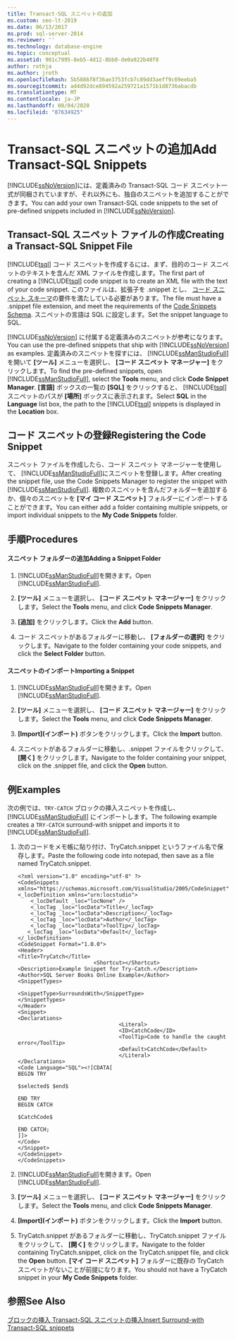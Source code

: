 ```yaml
---
title: Transact-SQL スニペットの追加
ms.custom: seo-lt-2019
ms.date: 06/13/2017
ms.prod: sql-server-2014
ms.reviewer: ''
ms.technology: database-engine
ms.topic: conceptual
ms.assetid: 901c7995-8eb5-4d12-8bb0-de0a922b48f8
author: rothja
ms.author: jroth
ms.openlocfilehash: 5b5886f8f36ae3753fcb7c89dd3aeff9c69eeba5
ms.sourcegitcommit: ad4d92dce894592a259721a1571b1d8736abacdb
ms.translationtype: MT
ms.contentlocale: ja-JP
ms.lasthandoff: 08/04/2020
ms.locfileid: "87634925"
---
```

# <a name="add-transact-sql-snippets"></a><span data-ttu-id="7fa96-102">Transact-SQL スニペットの追加</span><span class="sxs-lookup"><span data-stu-id="7fa96-102">Add Transact-SQL Snippets</span></span>
  <span data-ttu-id="7fa96-103">[!INCLUDE[ssNoVersion](../../includes/ssnoversion-md.md)]には、定義済みの Transact-SQL コード スニペット一式が同梱されていますが、それ以外にも、独自のスニペットを追加することができます。</span><span class="sxs-lookup"><span data-stu-id="7fa96-103">You can add your own Transact-SQL code snippets to the set of pre-defined snippets included in [!INCLUDE[ssNoVersion](../../includes/ssnoversion-md.md)].</span></span>  
  
## <a name="creating-a-transact-sql-snippet-file"></a><span data-ttu-id="7fa96-104">Transact-SQL スニペット ファイルの作成</span><span class="sxs-lookup"><span data-stu-id="7fa96-104">Creating a Transact-SQL Snippet File</span></span>  
 <span data-ttu-id="7fa96-105">[!INCLUDE[tsql](../../includes/tsql-md.md)] コード スニペットを作成するには、まず、目的のコード スニペットのテキストを含んだ XML ファイルを作成します。</span><span class="sxs-lookup"><span data-stu-id="7fa96-105">The first part of creating a [!INCLUDE[tsql](../../includes/tsql-md.md)] code snippet is to create an XML file with the text of your code snippet.</span></span> <span data-ttu-id="7fa96-106">このファイルは、拡張子を .snippet とし、 [コード スニペット スキーマ](https://go.microsoft.com/fwlink/?LinkId=207504)の要件を満たしている必要があります。</span><span class="sxs-lookup"><span data-stu-id="7fa96-106">The file must have a .snippet file extension, and meet the requirements of the [Code Snippets Schema](https://go.microsoft.com/fwlink/?LinkId=207504).</span></span> <span data-ttu-id="7fa96-107">スニペットの言語は SQL に設定します。</span><span class="sxs-lookup"><span data-stu-id="7fa96-107">Set the snippet language to SQL.</span></span>  
  
 <span data-ttu-id="7fa96-108">[!INCLUDE[ssNoVersion](../../includes/ssnoversion-md.md)] に付属する定義済みのスニペットが参考になります。</span><span class="sxs-lookup"><span data-stu-id="7fa96-108">You can use the pre-defined snippets that ship with [!INCLUDE[ssNoVersion](../../includes/ssnoversion-md.md)] as examples.</span></span> <span data-ttu-id="7fa96-109">定義済みのスニペットを探すには、 [!INCLUDE[ssManStudioFull](../../includes/ssmanstudiofull-md.md)]を開いて **[ツール]** メニューを選択し、 **[コード スニペット マネージャー]** をクリックします。</span><span class="sxs-lookup"><span data-stu-id="7fa96-109">To find the pre-defined snippets, open [!INCLUDE[ssManStudioFull](../../includes/ssmanstudiofull-md.md)], select the **Tools** menu, and click **Code Snippet Manager**.</span></span> <span data-ttu-id="7fa96-110">**[言語]** ボックスの一覧の **[SQL]** をクリックすると、 [!INCLUDE[tsql](../../includes/tsql-md.md)] スニペットのパスが **[場所]** ボックスに表示されます。</span><span class="sxs-lookup"><span data-stu-id="7fa96-110">Select **SQL** in the **Language** list box, the path to the [!INCLUDE[tsql](../../includes/tsql-md.md)] snippets is displayed in the **Location** box.</span></span>  
  
## <a name="registering-the-code-snippet"></a><span data-ttu-id="7fa96-111">コード スニペットの登録</span><span class="sxs-lookup"><span data-stu-id="7fa96-111">Registering the Code Snippet</span></span>  
 <span data-ttu-id="7fa96-112">スニペット ファイルを作成したら、コード スニペット マネージャーを使用して、 [!INCLUDE[ssManStudioFull](../../includes/ssmanstudiofull-md.md)]にスニペットを登録します。</span><span class="sxs-lookup"><span data-stu-id="7fa96-112">After creating the snippet file, use the Code Snippets Manager to register the snippet with [!INCLUDE[ssManStudioFull](../../includes/ssmanstudiofull-md.md)].</span></span> <span data-ttu-id="7fa96-113">複数のスニペットを含んだフォルダーを追加するか、個々のスニペットを **[マイ コード スニペット]** フォルダーにインポートすることができます。</span><span class="sxs-lookup"><span data-stu-id="7fa96-113">You can either add a folder containing multiple snippets, or import individual snippets to the **My Code Snippets** folder.</span></span>  
  
## <a name="procedures"></a><span data-ttu-id="7fa96-114">手順</span><span class="sxs-lookup"><span data-stu-id="7fa96-114">Procedures</span></span>  
  
#### <a name="adding-a-snippet-folder"></a><span data-ttu-id="7fa96-115">スニペット フォルダーの追加</span><span class="sxs-lookup"><span data-stu-id="7fa96-115">Adding a Snippet Folder</span></span>  
  
1.  <span data-ttu-id="7fa96-116">[!INCLUDE[ssManStudioFull](../../includes/ssmanstudiofull-md.md)]を開きます。</span><span class="sxs-lookup"><span data-stu-id="7fa96-116">Open [!INCLUDE[ssManStudioFull](../../includes/ssmanstudiofull-md.md)].</span></span>  
  
2.  <span data-ttu-id="7fa96-117">**[ツール]** メニューを選択し、 **[コード スニペット マネージャー]** をクリックします。</span><span class="sxs-lookup"><span data-stu-id="7fa96-117">Select the **Tools** menu, and click **Code Snippets Manager**.</span></span>  
  
3.  <span data-ttu-id="7fa96-118">**[追加]** をクリックします。</span><span class="sxs-lookup"><span data-stu-id="7fa96-118">Click the **Add** button.</span></span>  
  
4.  <span data-ttu-id="7fa96-119">コード スニペットがあるフォルダーに移動し、 **[フォルダーの選択]** をクリックします。</span><span class="sxs-lookup"><span data-stu-id="7fa96-119">Navigate to the folder containing your code snippets, and click the **Select Folder** button.</span></span>  
  
#### <a name="importing-a-snippet"></a><span data-ttu-id="7fa96-120">スニペットのインポート</span><span class="sxs-lookup"><span data-stu-id="7fa96-120">Importing a Snippet</span></span>  
  
1.  <span data-ttu-id="7fa96-121">[!INCLUDE[ssManStudioFull](../../includes/ssmanstudiofull-md.md)]を開きます。</span><span class="sxs-lookup"><span data-stu-id="7fa96-121">Open [!INCLUDE[ssManStudioFull](../../includes/ssmanstudiofull-md.md)].</span></span>  
  
2.  <span data-ttu-id="7fa96-122">**[ツール]** メニューを選択し、 **[コード スニペット マネージャー]** をクリックします。</span><span class="sxs-lookup"><span data-stu-id="7fa96-122">Select the **Tools** menu, and click **Code Snippets Manager**.</span></span>  
  
3.  <span data-ttu-id="7fa96-123">**[Import]\(インポート\)** ボタンをクリックします。</span><span class="sxs-lookup"><span data-stu-id="7fa96-123">Click the **Import** button.</span></span>  
  
4.  <span data-ttu-id="7fa96-124">スニペットがあるフォルダーに移動し、.snippet ファイルをクリックして、 **[開く]** をクリックします。</span><span class="sxs-lookup"><span data-stu-id="7fa96-124">Navigate to the folder containing your snippet, click on the .snippet file, and click the **Open** button.</span></span>  
  
## <a name="examples"></a><span data-ttu-id="7fa96-125">例</span><span class="sxs-lookup"><span data-stu-id="7fa96-125">Examples</span></span>  
 <span data-ttu-id="7fa96-126">次の例では、`TRY-CATCH` ブロックの挿入スニペットを作成し、[!INCLUDE[ssManStudioFull](../../includes/ssmanstudiofull-md.md)] にインポートします。</span><span class="sxs-lookup"><span data-stu-id="7fa96-126">The following example creates a `TRY-CATCH` surround-with snippet and imports it to [!INCLUDE[ssManStudioFull](../../includes/ssmanstudiofull-md.md)].</span></span>  
  
1.  <span data-ttu-id="7fa96-127">次のコードをメモ帳に貼り付け、TryCatch.snippet というファイル名で保存します。</span><span class="sxs-lookup"><span data-stu-id="7fa96-127">Paste the following code into notepad, then save as a file named TryCatch.snippet.</span></span>  
  
    ```  
    <?xml version="1.0" encoding="utf-8" ?>  
    <CodeSnippets  xmlns="https://schemas.microsoft.com/VisualStudio/2005/CodeSnippet">  
    <_locDefinition xmlns="urn:locstudio">  
        <_locDefault _loc="locNone" />  
        <_locTag _loc="locData">Title</_locTag>  
        <_locTag _loc="locData">Description</_locTag>  
        <_locTag _loc="locData">Author</_locTag>  
        <_locTag _loc="locData">ToolTip</_locTag>  
       <_locTag _loc="locData">Default</_locTag>  
    </_locDefinition>  
    <CodeSnippet Format="1.0.0">  
    <Header>  
    <Title>TryCatch</Title>  
                            <Shortcut></Shortcut>  
    <Description>Example Snippet for Try-Catch.</Description>  
    <Author>SQL Server Books Online Example</Author>  
    <SnippetTypes>  
                                    <SnippetType>SurroundsWith</SnippetType>  
    </SnippetTypes>  
    </Header>  
    <Snippet>  
    <Declarations>  
                                    <Literal>  
                                    <ID>CatchCode</ID>  
                                    <ToolTip>Code to handle the caught error</ToolTip>  
                                    <Default>CatchCode</Default>  
                                    </Literal>  
    </Declarations>  
    <Code Language="SQL"><![CDATA[  
    BEGIN TRY  
  
    $selected$ $end$  
  
    END TRY  
    BEGIN CATCH  
  
    $CatchCode$  
  
    END CATCH;  
    ]]>  
    </Code>  
    </Snippet>  
    </CodeSnippet>  
    </CodeSnippets>  
    ```  
  
2.  <span data-ttu-id="7fa96-128">[!INCLUDE[ssManStudioFull](../../includes/ssmanstudiofull-md.md)]を開きます。</span><span class="sxs-lookup"><span data-stu-id="7fa96-128">Open [!INCLUDE[ssManStudioFull](../../includes/ssmanstudiofull-md.md)].</span></span>  
  
3.  <span data-ttu-id="7fa96-129">**[ツール]** メニューを選択し、 **[コード スニペット マネージャー]** をクリックします。</span><span class="sxs-lookup"><span data-stu-id="7fa96-129">Select the **Tools** menu, and click **Code Snippets Manager**.</span></span>  
  
4.  <span data-ttu-id="7fa96-130">**[Import]\(インポート\)** ボタンをクリックします。</span><span class="sxs-lookup"><span data-stu-id="7fa96-130">Click the **Import** button.</span></span>  
  
5.  <span data-ttu-id="7fa96-131">TryCatch.snippet があるフォルダーに移動し、TryCatch.snippet ファイルをクリックして、 **[開く]** をクリックします。</span><span class="sxs-lookup"><span data-stu-id="7fa96-131">Navigate to the folder containing TryCatch.snippet, click on the TryCatch.snippet file, and click the **Open** button.</span></span> <span data-ttu-id="7fa96-132">**[マイ コード スニペット]** フォルダーに既存の TryCatch スニペットがないことが前提になります。</span><span class="sxs-lookup"><span data-stu-id="7fa96-132">You should not have a TryCatch snippet in your **My Code Snippets** folder.</span></span>  
  
## <a name="see-also"></a><span data-ttu-id="7fa96-133">参照</span><span class="sxs-lookup"><span data-stu-id="7fa96-133">See Also</span></span>  
 [<span data-ttu-id="7fa96-134">ブロックの挿入 Transact-SQL スニペットの挿入</span><span class="sxs-lookup"><span data-stu-id="7fa96-134">Insert Surround-with Transact-SQL snippets</span></span>](insert-surround-with-transact-sql-snippets.md)  
  
  
